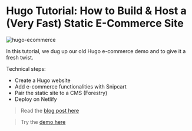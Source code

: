 # Hugo Tutorial: How to Build & Host a (Very Fast) Static E-Commerce Site

![hugo-ecommerce](https://snipcart.com/media/204274/hugo-ecommerce-tutorial.jpg)

In this tutorial, we dug up our old Hugo e-commerce demo and to give it a fresh twist.

Technical steps:

- Create a Hugo website
- Add e-commerce functionalities with Snipcart
- Pair the static site to a CMS (Forestry)
- Deploy on Netlify

> Read the [blog post here](https://snipcart.com/blog/hugo-tutorial-static-site-ecommerce)

> Try the [demo here](https://junior-store.netlify.com/)
